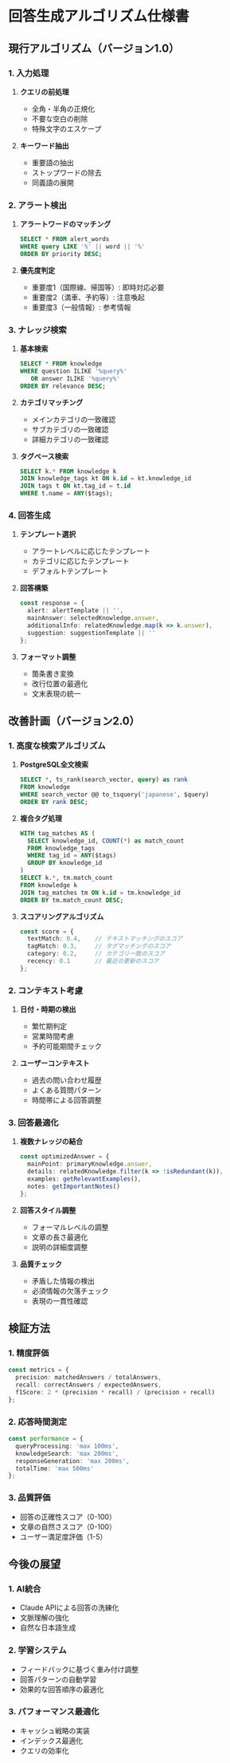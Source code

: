 # 回答生成アルゴリズム仕様書

## 現行アルゴリズム（バージョン1.0）

### 1. 入力処理
1. **クエリの前処理**
   - 全角・半角の正規化
   - 不要な空白の削除
   - 特殊文字のエスケープ

2. **キーワード抽出**
   - 重要語の抽出
   - ストップワードの除去
   - 同義語の展開

### 2. アラート検出
1. **アラートワードのマッチング**
   ```sql
   SELECT * FROM alert_words 
   WHERE query LIKE '%' || word || '%'
   ORDER BY priority DESC;
   ```

2. **優先度判定**
   - 重要度1（国際線、帰国等）: 即時対応必要
   - 重要度2（満車、予約等）: 注意喚起
   - 重要度3（一般情報）: 参考情報

### 3. ナレッジ検索
1. **基本検索**
   ```sql
   SELECT * FROM knowledge 
   WHERE question ILIKE '%query%' 
      OR answer ILIKE '%query%'
   ORDER BY relevance DESC;
   ```

2. **カテゴリマッチング**
   - メインカテゴリの一致確認
   - サブカテゴリの一致確認
   - 詳細カテゴリの一致確認

3. **タグベース検索**
   ```sql
   SELECT k.* FROM knowledge k
   JOIN knowledge_tags kt ON k.id = kt.knowledge_id
   JOIN tags t ON kt.tag_id = t.id
   WHERE t.name = ANY($tags);
   ```

### 4. 回答生成
1. **テンプレート選択**
   - アラートレベルに応じたテンプレート
   - カテゴリに応じたテンプレート
   - デフォルトテンプレート

2. **回答構築**
   ```typescript
   const response = {
     alert: alertTemplate || '',
     mainAnswer: selectedKnowledge.answer,
     additionalInfo: relatedKnowledge.map(k => k.answer),
     suggestion: suggestionTemplate || ''
   };
   ```

3. **フォーマット調整**
   - 箇条書き変換
   - 改行位置の最適化
   - 文末表現の統一

## 改善計画（バージョン2.0）

### 1. 高度な検索アルゴリズム
1. **PostgreSQL全文検索**
   ```sql
   SELECT *, ts_rank(search_vector, query) as rank
   FROM knowledge
   WHERE search_vector @@ to_tsquery('japanese', $query)
   ORDER BY rank DESC;
   ```

2. **複合タグ処理**
   ```sql
   WITH tag_matches AS (
     SELECT knowledge_id, COUNT(*) as match_count
     FROM knowledge_tags
     WHERE tag_id = ANY($tags)
     GROUP BY knowledge_id
   )
   SELECT k.*, tm.match_count
   FROM knowledge k
   JOIN tag_matches tm ON k.id = tm.knowledge_id
   ORDER BY tm.match_count DESC;
   ```

3. **スコアリングアルゴリズム**
   ```typescript
   const score = {
     textMatch: 0.4,    // テキストマッチングのスコア
     tagMatch: 0.3,     // タグマッチングのスコア
     category: 0.2,     // カテゴリ一致のスコア
     recency: 0.1       // 最近の更新のスコア
   };
   ```

### 2. コンテキスト考慮
1. **日付・時期の検出**
   - 繁忙期判定
   - 営業時間考慮
   - 予約可能期間チェック

2. **ユーザーコンテキスト**
   - 過去の問い合わせ履歴
   - よくある質問パターン
   - 時間帯による回答調整

### 3. 回答最適化
1. **複数ナレッジの結合**
   ```typescript
   const optimizedAnswer = {
     mainPoint: primaryKnowledge.answer,
     details: relatedKnowledge.filter(k => !isRedundant(k)),
     examples: getRelevantExamples(),
     notes: getImportantNotes()
   };
   ```

2. **回答スタイル調整**
   - フォーマルレベルの調整
   - 文章の長さ最適化
   - 説明の詳細度調整

3. **品質チェック**
   - 矛盾した情報の検出
   - 必須情報の欠落チェック
   - 表現の一貫性確認

## 検証方法

### 1. 精度評価
```typescript
const metrics = {
  precision: matchedAnswers / totalAnswers,
  recall: correctAnswers / expectedAnswers,
  f1Score: 2 * (precision * recall) / (precision + recall)
};
```

### 2. 応答時間測定
```typescript
const performance = {
  queryProcessing: 'max 100ms',
  knowledgeSearch: 'max 200ms',
  responseGeneration: 'max 200ms',
  totalTime: 'max 500ms'
};
```

### 3. 品質評価
- 回答の正確性スコア（0-100）
- 文章の自然さスコア（0-100）
- ユーザー満足度評価（1-5）

## 今後の展望

### 1. AI統合
- Claude APIによる回答の洗練化
- 文脈理解の強化
- 自然な日本語生成

### 2. 学習システム
- フィードバックに基づく重み付け調整
- 回答パターンの自動学習
- 効果的な回答順序の最適化

### 3. パフォーマンス最適化
- キャッシュ戦略の実装
- インデックス最適化
- クエリの効率化 